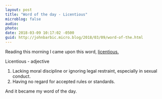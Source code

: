 ```yaml
---
layout: post
title: "Word of the day - Licentious"
microblog: false
audio: 
photo: 
date: 2018-03-09 10:17:02 -0500
guid: http://johnbarbic.micro.blog/2018/03/09/word-of-the.html
---
```

Reading this morning I came upon this word, [licentious.](https://www.wordnik.com/words/licentious)  

Licentious - adjective

1. Lacking moral discipline or ignoring legal restraint, especially in sexual conduct. 
2. Having no regard for accepted rules or standards.

And it became my word of the day.
